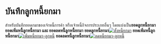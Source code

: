 # บันทึกลูกหนี้ยกมา

สำหรับบันทึกยอดกมาของเจ้าหนี้การค้า หรือเจ้าหนี้กิจการประเภทอื่นๆ
โดยแบ่งเป็น**ยอดลูกหนี้ยกมา** **ยอดเพิ่มหนี้ลูกหนี้ยกมา และ
ยอดลดหนี้ลูกหนี้ยกมา**
**ยอดลูกหนี้ยกมา**[![ตั้งหนี้ยกมา](http://www.smlaccount.com/manual/wp-content/uploads/2017/10/ตั้งหนี้ยกมา.jpg)](http://www.smlaccount.com/manual/wp-content/uploads/2017/10/ตั้งหนี้ยกมา.jpg)
**ยอดเพิ่มหนี้ลูกหนี้ยกมา**[![เพิ่มหนี้ยกมา-ลูกหนี้](http://www.smlaccount.com/manual/wp-content/uploads/2017/10/เพิ่มหนี้ยกมา-ลูกหนี้.jpg)](http://www.smlaccount.com/manual/wp-content/uploads/2017/10/เพิ่มหนี้ยกมา-ลูกหนี้.jpg)
**ยอดลดหนี้ลูกหนี้ยกมา**[![ลดหนี้ยกมา-ลูกหนี้](http://www.smlaccount.com/manual/wp-content/uploads/2017/10/ลดหนี้ยกมา-ลูกหนี้.jpg)](http://www.smlaccount.com/manual/wp-content/uploads/2017/10/ลดหนี้ยกมา-ลูกหนี้.jpg)

